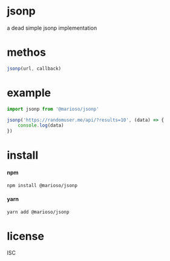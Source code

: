 # jsonp
a dead simple jsonp implementation

# methos
```javascript
jsonp(url, callback)
```
# example
```javascript
import jsonp from '@marioso/jsonp'

jsonp('https://randomuser.me/api/?results=10', (data) => {
    console.log(data)
})
```
# install
#### npm
```bash
npm install @marioso/jsonp
```
#### yarn
```bash
yarn add @marioso/jsonp
```

# license
ISC
